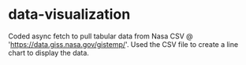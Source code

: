 # data-visualization

Coded async fetch to pull tabular data from Nasa CSV @ 'https://data.giss.nasa.gov/gistemp/'. 
Used the CSV file to create a line chart to display the data.
